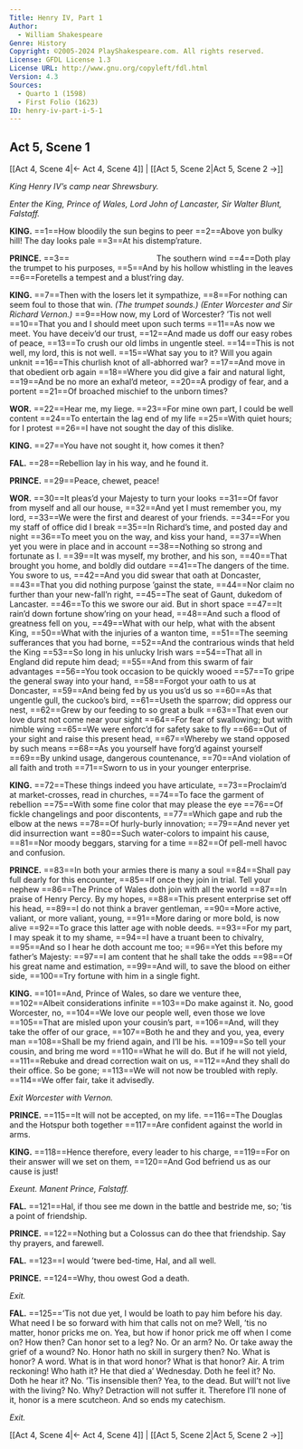 ```yaml
---
Title: Henry IV, Part 1
Author: 
  - William Shakespeare
Genre: History
Copyright: ©2005-2024 PlayShakespeare.com. All rights reserved.
License: GFDL License 1.3
License URL: http://www.gnu.org/copyleft/fdl.html
Version: 4.3
Sources:
  - Quarto 1 (1598)
  - First Folio (1623)
ID: henry-iv-part-i-5-1
---
```


## Act 5, Scene 1
[[Act 4, Scene 4|← Act 4, Scene 4]] | [[Act 5, Scene 2|Act 5, Scene 2 →]]

*King Henry IV’s camp near Shrewsbury.*

*Enter the King, Prince of Wales, Lord John of Lancaster, Sir Walter Blunt, Falstaff.*

**KING.**
==1==How bloodily the sun begins to peer
==2==Above yon bulky hill! The day looks pale
==3==At his distemp’rature.

**PRINCE.**
==3==           The southern wind
==4==Doth play the trumpet to his purposes,
==5==And by his hollow whistling in the leaves
==6==Foretells a tempest and a blust’ring day.

**KING.**
==7==Then with the losers let it sympathize,
==8==For nothing can seem foul to those that win.
*(The trumpet sounds.)*
*(Enter Worcester and Sir Richard Vernon.)*
==9==How now, my Lord of Worcester? ’Tis not well
==10==That you and I should meet upon such terms
==11==As now we meet. You have deceiv’d our trust,
==12==And made us doff our easy robes of peace,
==13==To crush our old limbs in ungentle steel.
==14==This is not well, my lord, this is not well.
==15==What say you to it? Will you again unknit
==16==This churlish knot of all-abhorred war?
==17==And move in that obedient orb again
==18==Where you did give a fair and natural light,
==19==And be no more an exhal’d meteor,
==20==A prodigy of fear, and a portent
==21==Of broached mischief to the unborn times?

**WOR.**
==22==Hear me, my liege.
==23==For mine own part, I could be well content
==24==To entertain the lag end of my life
==25==With quiet hours; for I protest
==26==I have not sought the day of this dislike.

**KING.**
==27==You have not sought it, how comes it then?

**FAL.**
==28==Rebellion lay in his way, and he found it.

**PRINCE.**
==29==Peace, chewet, peace!

**WOR.**
==30==It pleas’d your Majesty to turn your looks
==31==Of favor from myself and all our house,
==32==And yet I must remember you, my lord,
==33==We were the first and dearest of your friends.
==34==For you my staff of office did I break
==35==In Richard’s time, and posted day and night
==36==To meet you on the way, and kiss your hand,
==37==When yet you were in place and in account
==38==Nothing so strong and fortunate as I.
==39==It was myself, my brother, and his son,
==40==That brought you home, and boldly did outdare
==41==The dangers of the time. You swore to us,
==42==And you did swear that oath at Doncaster,
==43==That you did nothing purpose ’gainst the state,
==44==Nor claim no further than your new-fall’n right,
==45==The seat of Gaunt, dukedom of Lancaster.
==46==To this we swore our aid. But in short space
==47==It rain’d down fortune show’ring on your head,
==48==And such a flood of greatness fell on you,
==49==What with our help, what with the absent King,
==50==What with the injuries of a wanton time,
==51==The seeming sufferances that you had borne,
==52==And the contrarious winds that held the King
==53==So long in his unlucky Irish wars
==54==That all in England did repute him dead;
==55==And from this swarm of fair advantages
==56==You took occasion to be quickly wooed
==57==To gripe the general sway into your hand,
==58==Forgot your oath to us at Doncaster,
==59==And being fed by us you us’d us so
==60==As that ungentle gull, the cuckoo’s bird,
==61==Useth the sparrow; did oppress our nest,
==62==Grew by our feeding to so great a bulk
==63==That even our love durst not come near your sight
==64==For fear of swallowing; but with nimble wing
==65==We were enforc’d for safety sake to fly
==66==Out of your sight and raise this present head,
==67==Whereby we stand opposed by such means
==68==As you yourself have forg’d against yourself
==69==By unkind usage, dangerous countenance,
==70==And violation of all faith and troth
==71==Sworn to us in your younger enterprise.

**KING.**
==72==These things indeed you have articulate,
==73==Proclaim’d at market-crosses, read in churches,
==74==To face the garment of rebellion
==75==With some fine color that may please the eye
==76==Of fickle changelings and poor discontents,
==77==Which gape and rub the elbow at the news
==78==Of hurly-burly innovation;
==79==And never yet did insurrection want
==80==Such water-colors to impaint his cause,
==81==Nor moody beggars, starving for a time
==82==Of pell-mell havoc and confusion.

**PRINCE.**
==83==In both your armies there is many a soul
==84==Shall pay full dearly for this encounter,
==85==If once they join in trial. Tell your nephew
==86==The Prince of Wales doth join with all the world
==87==In praise of Henry Percy. By my hopes,
==88==This present enterprise set off his head,
==89==I do not think a braver gentleman,
==90==More active, valiant, or more valiant, young,
==91==More daring or more bold, is now alive
==92==To grace this latter age with noble deeds.
==93==For my part, I may speak it to my shame,
==94==I have a truant been to chivalry,
==95==And so I hear he doth account me too;
==96==Yet this before my father’s Majesty:
==97==I am content that he shall take the odds
==98==Of his great name and estimation,
==99==And will, to save the blood on either side,
==100==Try fortune with him in a single fight.

**KING.**
==101==And, Prince of Wales, so dare we venture thee,
==102==Albeit considerations infinite
==103==Do make against it. No, good Worcester, no,
==104==We love our people well, even those we love
==105==That are misled upon your cousin’s part,
==106==And, will they take the offer of our grace,
==107==Both he and they and you, yea, every man
==108==Shall be my friend again, and I’ll be his.
==109==So tell your cousin, and bring me word
==110==What he will do. But if he will not yield,
==111==Rebuke and dread correction wait on us,
==112==And they shall do their office. So be gone;
==113==We will not now be troubled with reply.
==114==We offer fair, take it advisedly.

*Exit Worcester with Vernon.*

**PRINCE.**
==115==It will not be accepted, on my life.
==116==The Douglas and the Hotspur both together
==117==Are confident against the world in arms.

**KING.**
==118==Hence therefore, every leader to his charge,
==119==For on their answer will we set on them,
==120==And God befriend us as our cause is just!

*Exeunt. Manent Prince, Falstaff.*

**FAL.**
==121==Hal, if thou see me down in the battle and bestride me, so; ’tis a point of friendship.

**PRINCE.**
==122==Nothing but a Colossus can do thee that friendship. Say thy prayers, and farewell.

**FAL.**
==123==I would ’twere bed-time, Hal, and all well.

**PRINCE.**
==124==Why, thou owest God a death.

*Exit.*

**FAL.**
==125==’Tis not due yet, I would be loath to pay him before his day. What need I be so forward with him that calls not on me? Well, ’tis no matter, honor pricks me on. Yea, but how if honor prick me off when I come on? How then? Can honor set to a leg? No. Or an arm? No. Or take away the grief of a wound? No. Honor hath no skill in surgery then? No. What is honor? A word. What is in that word honor? What is that honor? Air. A trim reckoning! Who hath it? He that died a’ Wednesday. Doth he feel it? No. Doth he hear it? No. ’Tis insensible then? Yea, to the dead. But will’t not live with the living? No. Why? Detraction will not suffer it. Therefore I’ll none of it, honor is a mere scutcheon. And so ends my catechism.

*Exit.*

[[Act 4, Scene 4|← Act 4, Scene 4]] | [[Act 5, Scene 2|Act 5, Scene 2 →]]